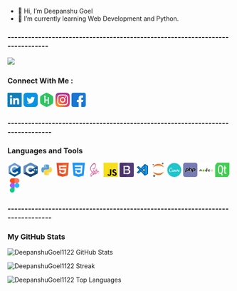- 👋 Hi, I’m Deepanshu Goel
- 🌱 I’m currently learning Web Development and Python.

### -----------------------------------------------------------------------------

<p><img src="https://komarev.com/ghpvc/?username=DeepanshuGoel1122" /></p>

### Connect With Me :
<p align="left">
  <a href="https://www.linkedin.com/in/deepanshu-goel-dp/"><img alt="Linkedin" title="Linkedin" height="32" width="32" src="https://github.com/DeepanshuGoel1122/DeepanshuGoel1122/blob/main/assets/linkedin.svg"></a>
  <a href="https://twitter.com/Dpdeepanshu1122"><img alt="Twitter" title="Twitter" height="32" width="32" src="https://github.com/DeepanshuGoel1122/DeepanshuGoel1122/blob/main/assets/twitter.svg"></a>
  <a href="https://www.hackerrank.com/deepanshugoel111"><img alt="Hackerrank" title="Hackerrank" height="32" width="32" src="https://github.com/DeepanshuGoel1122/DeepanshuGoel1122/blob/main/assets/hackerrank.svg"></a>
  <a href="https://www.instagram.com/deepanshu_goel_1122/"><img alt="Instagram" title="Instagram" height="32" width="32" src="https://github.com/DeepanshuGoel1122/DeepanshuGoel1122/blob/main/assets/instagram.svg"></a>
  <a href="https://www.facebook.com/deepanshu.goel.1122"><img alt="Facebook" title="Facebook" height="32" width="32" src="https://github.com/DeepanshuGoel1122/DeepanshuGoel1122/blob/main/assets/facebook.svg"></a>
  
  
</p>

### ------------------------------------------------------------------------------

### Languages and Tools
<p align="left">
  <img alt="C" title="C" height="32" width="32" src="https://github.com/DeepanshuGoel1122/DeepanshuGoel1122/blob/main/assets/c.svg">
  <img alt="CPP" title="CPP" height="32" width="32" src="https://github.com/DeepanshuGoel1122/DeepanshuGoel1122/blob/main/assets/cpp.svg">
  <img alt="Python" title="Python" height="32" width="32" src="https://github.com/DeepanshuGoel1122/DeepanshuGoel1122/blob/main/assets/python.svg">
  <img alt="Html5" title="HTML5" height="32" width="32" src="https://github.com/DeepanshuGoel1122/DeepanshuGoel1122/blob/main/assets/html5.svg">
  <img alt="CSS" title="CSS" height="32" width="32" src="https://github.com/DeepanshuGoel1122/DeepanshuGoel1122/blob/main/assets/css.svg">
  <img alt="sass" title="sass" height="32" width="32" src="https://github.com/DeepanshuGoel1122/DeepanshuGoel1122/blob/main/assets/sass.svg">
  <img alt="Javascript" title="JavaScript" height="32" width="32" src="https://github.com/DeepanshuGoel1122/DeepanshuGoel1122/blob/main/assets/javascript.svg">
  <img alt="Bootstrap" title="Bootstrap" height="32" width="32" src="https://github.com/DeepanshuGoel1122/DeepanshuGoel1122/blob/main/assets/bootstrap.svg">
  <img alt="visual studio code" title="VS Code" height="32" width="32" src="https://github.com/DeepanshuGoel1122/DeepanshuGoel1122/blob/main/assets/vs-code.svg">
  <img alt="Jupyter Notebook" title="Jupyter Notebook" height="32" width="32" src="https://github.com/DeepanshuGoel1122/DeepanshuGoel1122/blob/main/assets/jupyter.svg">
  <img alt="Canva" title="Canva" height="32" width="32" src="https://github.com/DeepanshuGoel1122/DeepanshuGoel1122/blob/main/assets/canva.svg">
  <img alt="php" title="php" height="32" width="32" src="https://github.com/DeepanshuGoel1122/DeepanshuGoel1122/blob/main/assets/php.svg">
  <img alt="Node js" title="Node js" height="32" width="32" src="https://github.com/DeepanshuGoel1122/DeepanshuGoel1122/blob/main/assets/node-js.svg">
  <img alt="Qt-designer" title="Qt Desiger" height="32" width="32" src="https://github.com/DeepanshuGoel1122/DeepanshuGoel1122/blob/main/assets/Qt_logo.png">
  <img alt="Figma" title="Figma" height="32" width="32" src="https://github.com/DeepanshuGoel1122/DeepanshuGoel1122/blob/main/assets/figma.svg">
</p>

### ------------------------------------------------------------------------------


### My GitHub Stats
<p><img align="centre" src="https://github-readme-stats.vercel.app/api?username=DeepanshuGoel1122&show_icons=true&theme=radical" alt="DeepanshuGoel1122 GitHub Stats" /></p>
<p><img align="centre" src="http://github-readme-streak-stats.herokuapp.com?user=DeepanshuGoel1122&theme=radical" alt="DeepanshuGoel1122 Streak" /></p>
<p><img align="centre" src="https://github-readme-stats.vercel.app/api/top-langs/?username=DeepanshuGoel1122&show_icons=true&theme=radical" alt="DeepanshuGoel1122 Top Languages"</p>
  

<!---
DeepanshuGoel1122/DeepanshuGoel1122 is a ✨ special ✨ repository because its `README.md` (this file) appears on your GitHub profile.
You can click the Preview link to take a look at your changes.
--->
